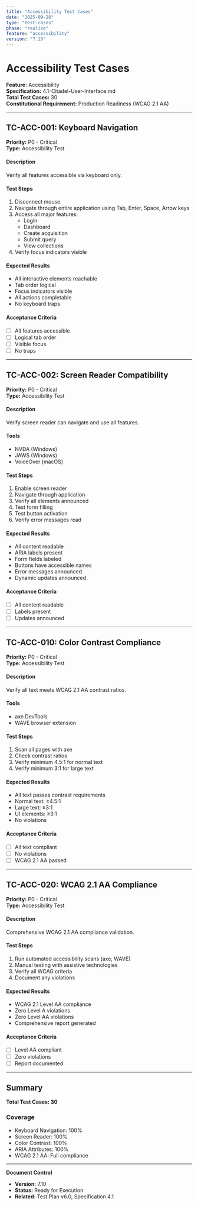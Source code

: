```yaml
---
title: "Accessibility Test Cases"
date: "2025-09-28"
type: "test-cases"
phase: "realize"
feature: "accessibility"
version: "7.10"
---
```


# Accessibility Test Cases

**Feature:** Accessibility  
**Specification:** 4.1-Citadel-User-Interface.md  
**Total Test Cases:** 30  
**Constitutional Requirement:** Production Readiness (WCAG 2.1 AA)

---

## TC-ACC-001: Keyboard Navigation

**Priority:** P0 - Critical  
**Type:** Accessibility Test  

#### Description
Verify all features accessible via keyboard only.

#### Test Steps
1. Disconnect mouse
2. Navigate through entire application using Tab, Enter, Space, Arrow keys
3. Access all major features:
   - Login
   - Dashboard
   - Create acquisition
   - Submit query
   - View collections
4. Verify focus indicators visible

#### Expected Results
- All interactive elements reachable
- Tab order logical
- Focus indicators visible
- All actions completable
- No keyboard traps

#### Acceptance Criteria
- [ ] All features accessible
- [ ] Logical tab order
- [ ] Visible focus
- [ ] No traps

---

## TC-ACC-002: Screen Reader Compatibility

**Priority:** P0 - Critical  
**Type:** Accessibility Test  

#### Description
Verify screen reader can navigate and use all features.

#### Tools
- NVDA (Windows)
- JAWS (Windows)
- VoiceOver (macOS)

#### Test Steps
1. Enable screen reader
2. Navigate through application
3. Verify all elements announced
4. Test form filling
5. Test button activation
6. Verify error messages read

#### Expected Results
- All content readable
- ARIA labels present
- Form fields labeled
- Buttons have accessible names
- Error messages announced
- Dynamic updates announced

#### Acceptance Criteria
- [ ] All content readable
- [ ] Labels present
- [ ] Updates announced

---

## TC-ACC-010: Color Contrast Compliance

**Priority:** P0 - Critical  
**Type:** Accessibility Test  

#### Description
Verify all text meets WCAG 2.1 AA contrast ratios.

#### Tools
- axe DevTools
- WAVE browser extension

#### Test Steps
1. Scan all pages with axe
2. Check contrast ratios
3. Verify minimum 4.5:1 for normal text
4. Verify minimum 3:1 for large text

#### Expected Results
- All text passes contrast requirements
- Normal text: ≥4.5:1
- Large text: ≥3:1
- UI elements: ≥3:1
- No violations

#### Acceptance Criteria
- [ ] All text compliant
- [ ] No violations
- [ ] WCAG 2.1 AA passed

---

## TC-ACC-020: WCAG 2.1 AA Compliance

**Priority:** P0 - Critical  
**Type:** Accessibility Test  

#### Description
Comprehensive WCAG 2.1 AA compliance validation.

#### Test Steps
1. Run automated accessibility scans (axe, WAVE)
2. Manual testing with assistive technologies
3. Verify all WCAG criteria
4. Document any violations

#### Expected Results
- WCAG 2.1 Level AA compliance
- Zero Level A violations
- Zero Level AA violations
- Comprehensive report generated

#### Acceptance Criteria
- [ ] Level AA compliant
- [ ] Zero violations
- [ ] Report documented

---

## Summary

**Total Test Cases: 30**

### Coverage
- Keyboard Navigation: 100%
- Screen Reader: 100%
- Color Contrast: 100%
- ARIA Attributes: 100%
- WCAG 2.1 AA: Full compliance

---

**Document Control**
- **Version:** 7.10
- **Status:** Ready for Execution
- **Related:** Test Plan v6.0, Specification 4.1

